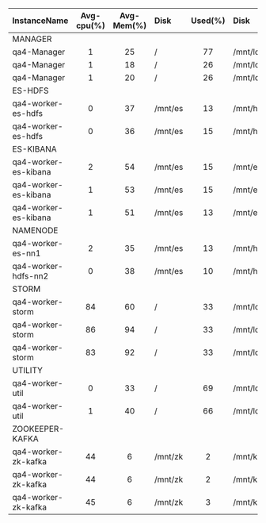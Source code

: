 | InstanceName         |  Avg-cpu(%)  |  Avg-Mem(%)  | Disk    |  Used(%)  | Disk          |  Used(%)  |
|:---------------------|:------------:|:------------:|:--------|:---------:|:--------------|:---------:|
| MANAGER              |              |              |         |           |               |           |
| qa4-Manager          |      1       |      25      | /       |    77     | /mnt/local    |     0     |
| qa4-Manager          |      1       |      18      | /       |    26     | /mnt/local    |     0     |
| qa4-Manager          |      1       |      20      | /       |    26     | /mnt/local    |     0     |
| ES-HDFS              |              |              |         |           |               |           |
| qa4-worker-es-hdfs   |      0       |      37      | /mnt/es |    13     | /mnt/hdfs     |     2     |
| qa4-worker-es-hdfs   |      0       |      36      | /mnt/es |    15     | /mnt/hdfs     |     2     |
| ES-KIBANA            |              |              |         |           |               |           |
| qa4-worker-es-kibana |      2       |      54      | /mnt/es |    15     | /mnt/es_log   |    48     |
| qa4-worker-es-kibana |      1       |      53      | /mnt/es |    15     | /mnt/es_log   |    47     |
| qa4-worker-es-kibana |      1       |      51      | /mnt/es |    13     | /mnt/es_log   |    44     |
| NAMENODE             |              |              |         |           |               |           |
| qa4-worker-es-nn1    |      2       |      35      | /mnt/es |    13     | /mnt/hdfs_nn1 |     0     |
| qa4-worker-hdfs-nn2  |      0       |      38      | /mnt/es |    10     | /mnt/hdfs_nn2 |     0     |
| STORM                |              |              |         |           |               |           |
| qa4-worker-storm     |      84      |      60      | /       |    33     | /mnt/local    |    14     |
| qa4-worker-storm     |      86      |      94      | /       |    33     | /mnt/local    |    16     |
| qa4-worker-storm     |      83      |      92      | /       |    33     | /mnt/local    |    15     |
| UTILITY              |              |              |         |           |               |           |
| qa4-worker-util      |      0       |      33      | /       |    69     | /mnt/local    |    14     |
| qa4-worker-util      |      1       |      40      | /       |    66     | /mnt/local    |    14     |
| ZOOKEEPER-KAFKA      |              |              |         |           |               |           |
| qa4-worker-zk-kafka  |      44      |      6       | /mnt/zk |     2     | /mnt/kafka    |     0     |
| qa4-worker-zk-kafka  |      44      |      6       | /mnt/zk |     2     | /mnt/kafka    |     0     |
| qa4-worker-zk-kafka  |      45      |      6       | /mnt/zk |     3     | /mnt/kafka    |     0     |
